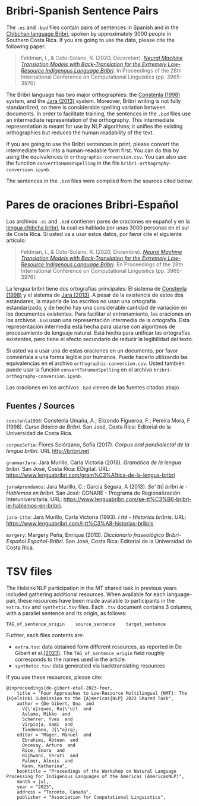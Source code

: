 # Bribri-Spanish Sentence Pairs

The `.es` and `.bzd` files contain pairs of sentences in Spanish and in the [Chibchan language Bribri](https://en.wikipedia.org/wiki/Bribri_language), spoken by approximately 3000 people in Southern Costa Rica. If you are going to use the data, please cite the following paper:

> Feldman, I., & Coto-Solano, R. (2020, December). [_Neural Machine Translation Models with Back-Translation for the Extremely Low-Resource Indigenous Language Bribri_](https://www.aclweb.org/anthology/2020.coling-main.351/). In Proceedings of the 28th International Conference on Computational Linguistics (pp. 3965-3976).

The Bribri language has two major orthographies: the [Constenla (1998)](http://www.editorial.ucr.ac.cr/lenguas/item/2341-curso-basico-de-bribri.html) system, and the [Jara (2013)](https://www.lenguabribri.com/se-tt%C3%B6-bribri-ie-hablemos-en-bribri) system. Moreover, Bribri writing is not fully standardized, so there is considerable spelling variation between documents. In order to facilitate training, the sentences in the `.bzd` files use an intermediate representation of the orthography. This intermediate representation is meant for use by NLP algorithms; it unifies the existing orthographies but reduces the human readability of the text.

If you are going to use the Bribri sentences in print, please convert the intermediate form into a human-readable form first. You can do this by using the equivalences in `orthographic-conversion.csv`. You can also use the function `convertToHumanSpelling` in the file `bribri-orthography-conversion.ipynb`.

The sentences in the `.bzd` files were compiled from the sources cited below.

# Pares de oraciones Bribri-Español

Los archivos `.es` and `.bzd` contienen pares de oraciones en español y en la [lengua chibcha bribri](https://en.wikipedia.org/wiki/Bribri_language), la cual es hablada por unas 3000 personas en el sur de Costa Rica. Si usted va a usar estos datos, por favor cite el siguiente artículo:

> Feldman, I., & Coto-Solano, R. (2020, Diciembre). [_Neural Machine Translation Models with Back-Translation for the Extremely Low-Resource Indigenous Language Bribri_](https://www.aclweb.org/anthology/2020.coling-main.351/). En Proceedings of the 28th International Conference on Computational Linguistics (pp. 3965-3976).

La lengua bribri tiene dos ortografías principales: El sistema de [Constenla (1998)](http://www.editorial.ucr.ac.cr/lenguas/item/2341-curso-basico-de-bribri.html) y el sistema de [Jara (2013)](https://www.lenguabribri.com/se-tt%C3%B6-bribri-ie-hablemos-en-bribri). A pesar de la existencia de estos dos estándares, la mayoría de los escritos no usan una ortografía estandarizada, y de hecho hay una considerable cantidad de variación en los documentos existentes. Para facilitar el entrenamiento, las oraciones en los archivos `.bzd` usan una representación intermedia de la ortografía. Esta representación intermedia está hecha para usarse con algoritmos de procesamiento de lenguaje natural. Está hecha para unificar las ortografías existentes, pero tiene el efecto secundario de reducir la legibilidad del texto.

Si usted va a usar una de estas oraciones en un documento, por favor conviértala a una forma legible por humanos. Puede hacerlo utilizando las equivalencias en el archivo `orthographic-conversion.csv`. Usted también puede usar la función `convertToHumanSpelling` en el archivo `bribri-orthography-conversion.ipynb`.

Las oraciones en los archivos `.bzd` vienen de las fuentes citadas abajo.

Fuentes / Sources
------

`constenla1998`: Constenla Umaña, A.; Elizondo Figueroa, F.; Pereira Mora, F (1998). _Curso Básico de Bribri_. San José, Costa Rica: Editorial de la Universidad de Costa Rica.

`corpusSofía`: Flores Solórzano, Sofía (2017). _Corpus oral pandialectal de la lengua bribri_. URL http://bribri.net

`grammarJara`: Jara Murillo, Carla Victoria (2018). _Gramática de la lengua bribri_. San José, Costa Rica: EDigital. URL: https://www.lenguabribri.com/gram%C3%A1tica-de-la-lengua-bribri

`jaraAprendamos`: Jara Murillo, C.; García Segura, A (2013). _Se' ttö́ bribri ie - Hablemos en bribri_. San José: CONARE - Programa de Regionalización Interuniversitaria. URL: https://www.lenguabribri.com/se-tt%C3%B6-bribri-ie-hablemos-en-bribri.

`jara-itte`: Jara Murillo, Carla Victoria (1993). _I ttè - Historias bribris_. URL: https://www.lenguabribri.com/i-tt%C3%A8-historias-bribris

`margery`: Margery Peña, Enrique (2013). _Diccionario fraseológico Bribri-Español Español-Bribri_. San José, Costa Rica: Editorial de la Universidad de Costa Rica.

# TSV files
The HelsinkiNLP participation in the MT shared task in previous years included gathering additional resources. When available for each language-pair, these resources have been made available to participants in the `extra.tsv` and `synthetic.tsv` files.
Each `.tsv` document contains 3 columns, with a parallel sentence and its origin, as follows: 
```
TAG_of_sentence_origin    source_sentence    target_sentence  
```
Furhter, each files contents are:
 - `extra.tsv`: data obtained form different resources, as reported in De Gibert et al.[(2023)](https://aclanthology.org/2023.americasnlp-1.20/). The `TAG_of_sentence_origin` field roughly corresponds to the names used in the article.  
 - `synthetic.tsv`: data generatied via backtranslating resources


If you use these resources, please cite:
```
@inproceedings{de-gibert-etal-2023-four,
    title = "Four Approaches to Low-Resource Multilingual {NMT}: The {H}elsinki Submission to the {A}mericas{NLP} 2023 Shared Task",
    author = {De Gibert, Ona  and
      V{\'a}zquez, Ra{\'u}l  and
      Aulamo, Mikko  and
      Scherrer, Yves  and
      Virpioja, Sami  and
      Tiedemann, J{\"o}rg},
    editor = "Mager, Manuel  and
      Ebrahimi, Abteen  and
      Oncevay, Arturo  and
      Rice, Enora  and
      Rijhwani, Shruti  and
      Palmer, Alexis  and
      Kann, Katharina",
    booktitle = "Proceedings of the Workshop on Natural Language Processing for Indigenous Languages of the Americas (AmericasNLP)",
    month = jul,
    year = "2023",
    address = "Toronto, Canada",
    publisher = "Association for Computational Linguistics",
